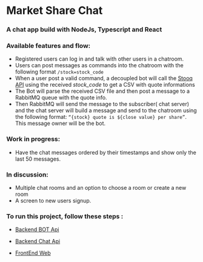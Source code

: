 # Market Share Chat

### A chat app build with NodeJs, Typescript and React

### Available features and flow:

- Registered users can log in and talk with other users in a chatroom.
- Users can post messages as commands into the chatroom with the following format
``/stock=stock_code ``
- When a user post a valid command, a decoupled bot will call the [Stooq API]( https://stooq.com/ "Stooq") using the received _stock_code_ to get a CSV with quote informations
- The Bot will parse the received CSV file and then post a message to a RabbitMQ queue with the quote info.
- Then RabbitMQ will send the message to the subscriber( chat server) and the chat server will build a message and send to the chatroom using the following format: ``“{stock} quote is ${close value} per share”``. This message owner will be
the bot.

### Work in progress:
- Have the chat messages ordered by their timestamps and show only the last 50
messages.

### In discussion:
- Multiple chat rooms and an option to choose a room or create a new room
- A screen to new users signup.

### To run this project, follow these steps :

- [Backend BOT Api]( https://github.com/leo2d/market-share-chat/tree/master/bot/README.md "Bot") 

- [Backend Chat Api]( https://github.com/leo2d/market-share-chat/tree/master/server/README.md "Api") 

- [FrontEnd Web]( https://github.com/leo2d/market-share-chat/blob/master/web/README.md "FrontEnd") 
